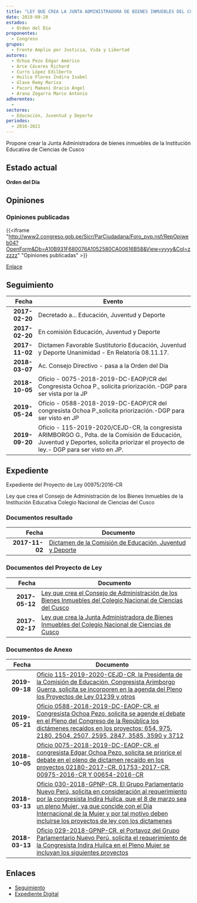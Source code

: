 ```yaml
---
title: "LEY QUE CREA LA JUNTA ADMINISTRADORA DE BIENES INMUEBLES DEL COLEGIO NACIONAL DE CIENCIAS DE CUSCO"
date: 2019-09-20
estados: 
  - Orden del Día
proponentes: 
  - Congreso
grupos: 
  - Frente Amplio por Justicia, Vida y Libertad
autores: 
  - Ochoa Pezo Édgar Américo
  - Arce Cáceres Richard
  - Curro López Edilberto
  - Huilca Flores Indira Isabel
  - Glave Remy Marisa
  - Pacori Mamani Oracio Ángel
  - Arana Zegarra Marco Antonio
adherentes: 
  - 
sectores: 
  - Educación, Juventud y Deporte
periodos: 
  - 2016-2021
---
```


Propone crear la Junta Administradora de bienes inmuebles de la Institución Educativa de Ciencias de Cusco


## Estado actual

**Orden del Día**

## Opiniones

### Opiniones publicadas

{{<iframe "http://www2.congreso.gob.pe/Sicr/ParCiudadana/Foro_pvp.nsf/RepOpiweb04?OpenForm&Db=A10B931F680076A1052580CA00616B58&View=yyyy&Col=zzzzz" "Opiniones publicadas" >}}

[Enlace](http://www2.congreso.gob.pe/Sicr/ParCiudadana/Foro_pvp.nsf/RepOpiweb04?OpenForm&Db=A10B931F680076A1052580CA00616B58&View=yyyy&Col=zzzzz)

## Seguimiento

| Fecha | Evento |
|------:|--------|
| **2017-02-20** | Decretado a... Educación, Juventud y Deporte|
| **2017-02-20** | En comisión Educación, Juventud y Deporte|
| **2017-11-02** | Dictamen Favorable Sustitutorio Educación, Juventud y Deporte Unanimidad - En Relatoría 08.11.17.|
| **2018-03-07** | Ac. Consejo Directivo - pasa a la Orden del Día|
| **2018-10-05** | Oficio - 0075-2018-2019-DC-EAOP/CR del Congresista Ochoa P., solicita priorización.-DGP para ser vista por la JP|
| **2019-05-24** | Oficio - 0588-2018-2019-DC-EAOP/CR del congresista Ochoa P.,solicita priorización.-DGP para ser visto en JP|
| **2019-09-20** | Oficio - 115-2019-2020/CEJD-CR, la congresista ARIMBORGO G., Pdta. de la Comisión de Educación, Juventud y Deportes, solicita priorizar el proyecto de ley.- DGP para ser visto en JP.|


## Expediente

Expediente del Proyecto de Ley 00975/2016-CR

Ley que crea el Consejo de Administración de los Bienes Inmuebles de la Institución Educativa Colegio Nacional de Ciencias del Cusco


### Documentos resultado

| Fecha | Documento |
|------:|--------|
| **2017-11-02** | [Dictamen de la Comisión de Educación, Juventud y Deporte](http://www.leyes.congreso.gob.pe/Documentos/2016_2021/Dictamenes/Proyectos_de_Ley/00975DC10MAY20171102.pdf) |

### Documentos del Proyecto de Ley

| Fecha | Documento |
|------:|--------|
| **2017-05-12** | [Ley que crea el Consejo de Administración de los Bienes Inmuebles del Colegio Nacional de Ciencias del Cusco](http://www.leyes.congreso.gob.pe/Documentos/2016_2021/Proyectos_de_Ley_y_de_Resoluciones_Legislativas/PL0138620170512.pdf) |
| **2017-02-17** | [Ley que crea la Junta Administradora de Bienes Inmuebles del Colegio Nacional de Ciencias de Cusco](http://www.leyes.congreso.gob.pe/Documentos/2016_2021/Proyectos_de_Ley_y_de_Resoluciones_Legislativas/PL0097520170217.pdf) |

### Documentos de Anexo

| Fecha | Documento |
|------:|--------|
| **2019-09-18** | [Oficio 115-2019-2020-CEJD-CR, la Presidenta de la Comisión de Educación, Congresista Arimborgo Guerra, solicita se incorporen en la agenda del Pleno los Proyectos de Ley 01239 y otros](http://www.leyes.congreso.gob.pe/Documentos/2016_2021/Oficios/Comisiones_Ordinarias/OFICIO-115-2019-2020-CEJD-CR.pdf) |
| **2019-05-21** | [Oficio 0588-2018-2019-DC-EAOP-CR, el Congresista Ochoa Pezo, solicita se agende el debate en el Pleno del Congreso de la República los dictámenes recaídos en los proyectos; 654, 975, 2180, 2504, 2507, 2595, 2847, 3585, 3590 y 3712](http://www.leyes.congreso.gob.pe/Documentos/2016_2021/Oficios/Congresistas/OFICIO-0588-2018-2019-DC-EAOP-CR.pdf) |
| **2018-10-05** | [Oficio 0075-2018-2019-DC-EAOP-CR, el congresista Edgar Ochoa Pezo, solicita se priorice el debate en el pleno de dictamen recaído en los proyectos 02180-2017-CR, 01753-2017-CR, 00975-2016-CR Y 00654-2016-CR](http://www.leyes.congreso.gob.pe/Documentos/2016_2021/Oficios/Congresistas/OFICIO-0075-2018-2019-DC-EAOP-CR.pdf) |
| **2018-03-13** | [Oficio 030-2018-GPNP-CR, El Grupo Parlamentario Nuevo Perú, solicita en consideración al requerimiento por la congresista Indira Huilca, que el 8 de marzo sea un pleno Mujer, ya que concide con el Día Internacional de la Mujer y por tal motivo deben incluirse los proyectos de ley con los dictamenes](http://www.leyes.congreso.gob.pe/Documentos/2016_2021/Oficios/Congresistas/OFICIO-030-2018-GPN-CR.PDF) |
| **2018-03-13** | [Oficio 029-2018-GPNP-CR, el Portavoz del Grupo Parlamentario Nuevo Perú, solicita el requerimiento de la Congresista Indira Huilca en el Pleno Mujer se incluyan los siguientes proyectos](http://www.leyes.congreso.gob.pe/Documentos/2016_2021/Oficios/Grupos_Parlamentarios/OFICIO-029-2018-GPNP-CR.pdf) |

## Enlaces 

- [Seguimiento](http://www2.congreso.gob.pe/Sicr/TraDocEstProc/CLProLey2016.nsf/f7fff46988ca05b1052578e100829cc7/5f6438c7fe267adf052580ca00638dc1?OpenDocument)
- [Expediente Digital](http://www2.congreso.gob.pehttp://www2.congreso.gob.pe/Sicr/TraDocEstProc/CLProLey2016.nsf/f7fff46988ca05b1052578e100829cc7/5f6438c7fe267adf052580ca00638dc1?OpenDocument&Click=05257FB7005EB655.eb71d0cf91d8294e05256cdf006b5706/$Body/0.1C6C)
